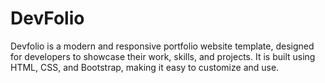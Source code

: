 # DevFolio
Devfolio is a modern and responsive portfolio website template, designed for developers to showcase their work, skills, and projects. It is built using HTML, CSS, and Bootstrap, making it easy to customize and use.
